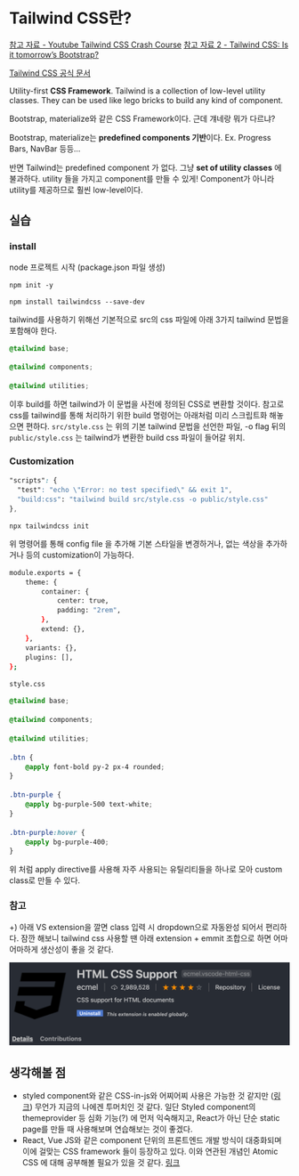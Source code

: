 # Tailwind CSS란?

[참고 자료 - Youtube Tailwind CSS Crash Course](https://www.youtube.com/watch?v=UBOj6rqRUME)
[참고 자료 2 - Tailwind CSS: Is it tomorrow’s Bootstrap? ](https://blog.logrocket.com/tailwind-css-is-it-tomorrows-bootstrap-ebe560f9d00b/)

[Tailwind CSS 공식 문서](https://tailwindcss.com/docs/installation/)

Utility-first **CSS Framework**. Tailwind is a collection of low-level utility classes. They can be used like lego bricks to build any kind of component.

Bootstrap, materialize와 같은 CSS Framework이다.
근데 걔네랑 뭐가 다르냐?

Bootstrap, materialize는 **predefined components 기반**이다. Ex. Progress Bars, NavBar 등등...

반면 Tailwind는 predefined component 가 없다. 그냥 **set of utility classes** 에 불과하다. utility 들을 가지고 component를 만들 수 있게! Component가 아니라 utility를 제공하므로 훨씬 low-level이다.

## 실습

### install

node 프로젝트 시작 (package.json 파일 생성)

```shell
npm init -y
```

```shell
npm install tailwindcss --save-dev
```
tailwind를 사용하기 위해선 기본적으로 src의 css 파일에 아래 3가지 tailwind 문법을 포함해야 한다.
```css
@tailwind base;

@tailwind components;

@tailwind utilities;
```

이후 build를 하면 tailwind가 이 문법을 사전에 정의된 CSS로 변환할 것이다.
참고로 css를 tailwind를 통해 처리하기 위한 build 명령어는 아래처럼 미리 스크립트화 해놓으면 편하다. `src/style.css` 는 위의 기본 tailwind 문법을 선언한 파일, -o flag 뒤의 `public/style.css` 는 tailwind가 변환한 build css 파일이 들어갈 위치. 

### Customization

```css
"scripts": {
  "test": "echo \"Error: no test specified\" && exit 1",
  "build:css": "tailwind build src/style.css -o public/style.css"
},
```

```shell
npx tailwindcss init
```

위 명령어를 통해 config file 을 추가해 기본 스타일을 변경하거나, 없는 색상을 추가하거나 등의 customization이 가능하다.

```bash
module.exports = {
    theme: {
        container: {
            center: true,
            padding: "2rem",
        },
        extend: {},
    },
    variants: {},
    plugins: [],
};
```

`style.css`

```css
@tailwind base;

@tailwind components;

@tailwind utilities;

.btn {
    @apply font-bold py-2 px-4 rounded;
}

.btn-purple {
    @apply bg-purple-500 text-white;
}

.btn-purple:hover {
    @apply bg-purple-400;
}
```

위 처럼 apply directive를 사용해 자주 사용되는 유틸리티들을 하나로 모아 custom class로 만들 수 있다.

### 참고

+) 아래 VS extension을 깔면 class 입력 시 dropdown으로 자동완성 되어서 편리하다. 잠깐 해보니 tailwind css 사용할 땐 아래 extension + emmit 조합으로 하면 어마어마하게 생산성이 좋을 것 같다.

![image-20200407142937467](What-is-Tailwind-CSS.assets/image-20200407142937467.png)



## 생각해볼 점

- styled component와 같은 CSS-in-js와 어찌어찌 사용은 가능한 것 같지만 ([링크](https://medium.com/swlh/use-tailwindcss-with-gatsby-with-emotion-or-styled-components-7504135b9941)) 무언가 지금의 나에겐 투머치인 것 같다. 일단 Styled component의 themeprovider 등 심화 기능(?) 에 먼저 익숙해지고, React가 아닌 단순 static page를 만들 때 사용해보며 연습해보는 것이 좋겠다.
- React, Vue JS와 같은 component 단위의 프론트엔드 개발 방식이 대중화되며 이에 걸맞는 CSS framework 들이 등장하고 있다. 이와 연관된 개념인 Atomic CSS 에 대해 공부해볼 필요가 있을 것 같다. [링크](https://johnpolacek.github.io/the-case-for-atomic-css/)

